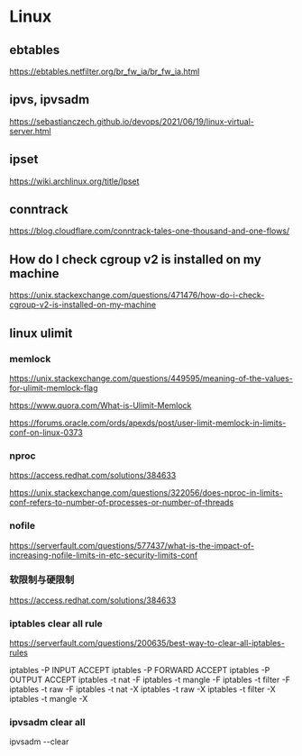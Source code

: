 # Linux

## ebtables
https://ebtables.netfilter.org/br_fw_ia/br_fw_ia.html

## ipvs, ipvsadm
https://sebastianczech.github.io/devops/2021/06/19/linux-virtual-server.html

## ipset
https://wiki.archlinux.org/title/Ipset

## conntrack
https://blog.cloudflare.com/conntrack-tales-one-thousand-and-one-flows/

## How do I check cgroup v2 is installed on my machine
https://unix.stackexchange.com/questions/471476/how-do-i-check-cgroup-v2-is-installed-on-my-machine

## linux ulimit
### memlock
https://unix.stackexchange.com/questions/449595/meaning-of-the-values-for-ulimit-memlock-flag

https://www.quora.com/What-is-Ulimit-Memlock

https://forums.oracle.com/ords/apexds/post/user-limit-memlock-in-limits-conf-on-linux-0373

### nproc
https://access.redhat.com/solutions/384633

https://unix.stackexchange.com/questions/322056/does-nproc-in-limits-conf-refers-to-number-of-processes-or-number-of-threads

### nofile
https://serverfault.com/questions/577437/what-is-the-impact-of-increasing-nofile-limits-in-etc-security-limits-conf

### 软限制与硬限制
https://access.redhat.com/solutions/384633

### iptables clear all rule
https://serverfault.com/questions/200635/best-way-to-clear-all-iptables-rules

iptables -P INPUT ACCEPT
iptables -P FORWARD ACCEPT
iptables -P OUTPUT ACCEPT
iptables -t nat -F
iptables -t mangle -F
iptables -t filter -F
iptables -t raw -F
iptables -t nat -X
iptables -t raw -X
iptables -t filter -X
iptables -t mangle -X

### ipvsadm clear all
ipvsadm --clear